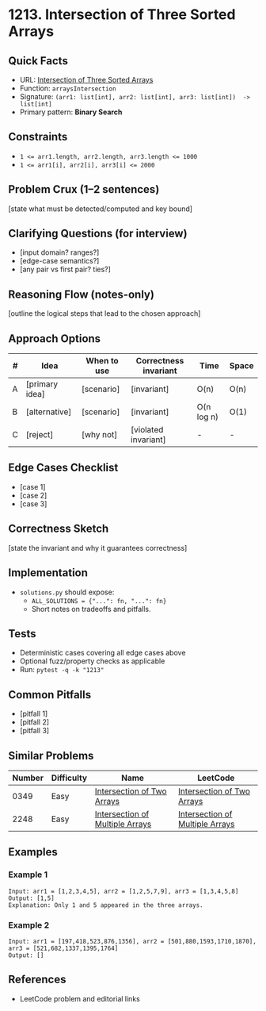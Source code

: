 # 1213. Intersection of Three Sorted Arrays

## Quick Facts

- URL:
  [Intersection of Three Sorted Arrays](https://leetcode.com/problems/intersection-of-three-sorted-arrays/)
- Function: `arraysIntersection`
- Signature: `(arr1: list[int], arr2: list[int], arr3: list[int])  -> list[int]`
- Primary pattern: **Binary Search**

## Constraints

- `1 <= arr1.length, arr2.length, arr3.length <= 1000`
- `1 <= arr1[i], arr2[i], arr3[i] <= 2000`

## Problem Crux (1–2 sentences)

[state what must be detected/computed and key bound]

## Clarifying Questions (for interview)

- [input domain? ranges?]
- [edge-case semantics?]
- [any pair vs first pair? ties?]

## Reasoning Flow (notes-only)

[outline the logical steps that lead to the chosen approach]

## Approach Options

| #   | Idea           | When to use | Correctness invariant | Time       | Space |
| --- | -------------- | ----------- | --------------------- | ---------- | ----- |
| A   | [primary idea] | [scenario]  | [invariant]           | O(n)       | O(n)  |
| B   | [alternative]  | [scenario]  | [invariant]           | O(n log n) | O(1)  |
| C   | [reject]       | [why not]   | [violated invariant]  | -          | -     |

## Edge Cases Checklist

- [case 1]
- [case 2]
- [case 3]

## Correctness Sketch

[state the invariant and why it guarantees correctness]

## Implementation

- `solutions.py` should expose:
    - `ALL_SOLUTIONS = {"...": fn, "...": fn}`
    - Short notes on tradeoffs and pitfalls.

## Tests

- Deterministic cases covering all edge cases above
- Optional fuzz/property checks as applicable
- Run: `pytest -q -k "1213"`

## Common Pitfalls

- [pitfall 1]
- [pitfall 2]
- [pitfall 3]

## Similar Problems

| Number | Difficulty | Name                                                                                 | LeetCode                                                                                          |
| ------ | ---------- | ------------------------------------------------------------------------------------ | ------------------------------------------------------------------------------------------------- |
| 0349   | Easy       | [Intersection of Two Arrays](../0349-intersection-of-two-arrays/readme.md)           | [Intersection of Two Arrays](https://leetcode.com/problems/intersection-of-two-arrays/)           |
| 2248   | Easy       | [Intersection of Multiple Arrays](../2248-intersection-of-multiple-arrays/readme.md) | [Intersection of Multiple Arrays](https://leetcode.com/problems/intersection-of-multiple-arrays/) |

## Examples

### Example 1

```text
Input: arr1 = [1,2,3,4,5], arr2 = [1,2,5,7,9], arr3 = [1,3,4,5,8]
Output: [1,5]
Explanation: Only 1 and 5 appeared in the three arrays.
```

### Example 2

```text
Input: arr1 = [197,418,523,876,1356], arr2 = [501,880,1593,1710,1870], arr3 = [521,682,1337,1395,1764]
Output: []
```

## References

- LeetCode problem and editorial links
